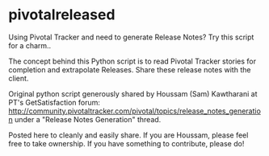 pivotalreleased
===============

Using Pivotal Tracker and need to generate Release Notes? Try this script for a charm..

The concept behind this Python script is to read Pivotal Tracker stories for completion and extrapolate Releases. Share
these release notes with the client.

Original python script generously shared by Houssam (Sam) Kawtharani at PT's GetSatisfaction forum:
http://community.pivotaltracker.com/pivotal/topics/release_notes_generation
under a "Release Notes Generation" thread.

Posted here to cleanly and easily share. If you are Houssam, please feel free to take ownership. If you have something
to contribute, please do!
